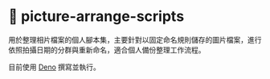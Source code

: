 # 📸 picture-arrange-scripts

用於整理相片檔案的個人腳本集，主要針對以固定命名規則儲存的圖片檔案，進行依照拍攝日期的分群與重新命名，適合個人備份整理工作流程。

目前使用 [Deno](https://deno.land/) 撰寫並執行。

